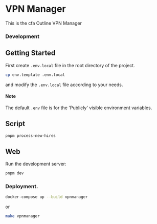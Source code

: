 # VPN Manager

This is the cfa Outline VPN Manager

### Development

## Getting Started

First create `.env.local` file in the root directory of the project.

```bash
cp env.template .env.local
```

and modify the `.env.local` file according to your needs.

#### Note

The default `.env` file is for the 'Publicly' visible environment variables.

## Script

```bash
pnpm process-new-hires
```

## Web

Run the development server:

```bash
pnpm dev
```

### Deployment.

```bash
docker-compose up --build vpnmanager
```

or

```bash
make vpnmanager
```
